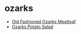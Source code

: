 # ozarks

 * [Old Fashioned Ozarks Meatloaf](../../index/o/old-fashioned-ozarks-meatloaf.json)
 * [Ozarks Potato Salad](../../index/o/ozarks-potato-salad.json)
